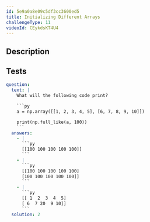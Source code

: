```yaml
---
id: 5e9a0a8e09c5df3cc3600ed5
title: Initializing Different Arrays
challengeType: 11
videoId: CEykdsKT4U4
---
```


## Description

<section id='description'>

</section>

## Tests

<section id='tests'>

````yml
question:
  text: |
    What will the following code print?

    ```py
    a = np.array([[1, 2, 3, 4, 5], [6, 7, 8, 9, 10]])

    print(np.full_like(a, 100))
    ```
  answers:
    - |
      ```py
      [[100 100 100 100 100]]
      ```
    - |
      ```py
      [[100 100 100 100 100]
      [100 100 100 100 100]]
      ```
    - |
      ```py
      [[ 1  2  3  4  5]
      [ 6  7 20  9 10]]
      ```
  solution: 2
````

</section>
